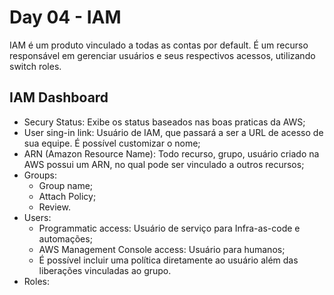 # Day 04 - IAM

IAM é um produto vinculado a todas as contas por default. É um recurso responsável em gerenciar usuários e seus respectivos acessos, utilizando switch roles.

## IAM Dashboard

- Secury Status: Exibe os status baseados nas boas praticas da AWS;
- User sing-in link: Usuário de IAM, que passará a ser a URL de acesso de sua equipe. É possível customizar o nome;
- ARN (Amazon Resource Name): Todo recurso, grupo, usuário criado na AWS possui um ARN, no qual pode ser vinculado a outros recursos;
- Groups:
    - Group name;
    - Attach Policy;
    - Review.
- Users:
    - Programmatic access: Usuário de serviço para Infra-as-code e automações;
    - AWS Management Console access: Usuário para humanos;
    - É possível incluir uma política diretamente ao usuário além das liberações vinculadas ao grupo.
- Roles: 